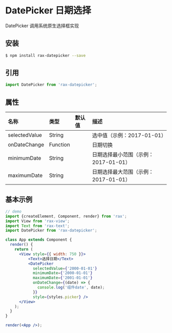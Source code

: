 # DatePicker 日期选择

DatePicker 调用系统原生选择框实现

## 安装

```bash
$ npm install rax-datepicker --save
```

## 引用

```jsx
import DatePicker from 'rax-datepicker';
```

## 属性

| 名称      | 类型       | 默认值  | 描述   |
| :------ | :------- | :--- | :--- |
| selectedValue | String |      | 选中值（示例：2017-01-01） |
| onDateChange | Function |      | 日期切换 |
| minimumDate | String |      | 日期选择最小范围（示例：2017-01-01） |
| maximumDate | String |      | 日期选择最大范围（示例：2017-01-01） |

## 基本示例

```jsx
// demo
import {createElement, Component, render} from 'rax';
import View from 'rax-view';
import Text from 'rax-text';
import DatePicker from 'rax-datepicker';

class App extends Component {
  render() {
    return (
      <View style={{ width: 750 }}>
          <Text>选择日期</Text>
          <DatePicker 
            selectedValue={'2000-01-01'}
            minimumDate={'2000-01-01'}
            maximumDate={'2001-01-01'}
            onDateChange={(date) => {
              console.log('组件date', date);
            }}
            style={styles.picker} />
      </View>
    );
  }
}

render(<App />);
```